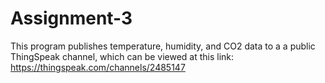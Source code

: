 # Assignment-3

This program publishes temperature, humidity, and CO2 data to a a public ThingSpeak channel, which can be viewed at this link: https://thingspeak.com/channels/2485147
